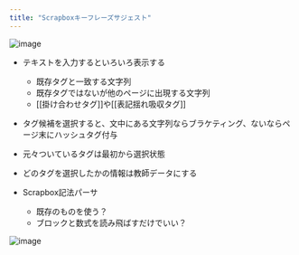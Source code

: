 ```yaml
---
title: "Scrapboxキーフレーズサジェスト"
---
```


![image](https://gyazo.com/d17bcc962b383efe184c4e7a647ff13c/thumb/1000)
- テキストを入力するといろいろ表示する
    - 既存タグと一致する文字列
    - 既存タグではないが他のページに出現する文字列
    - [[掛け合わせタグ]]や[[表記揺れ吸収タグ]]
- タグ候補を選択すると、文中にある文字列ならブラケティング、ないならページ末にハッシュタグ付与
- 元々ついているタグは最初から選択状態
- どのタグを選択したかの情報は教師データにする

- Scrapbox記法パーサ
    - 既存のものを使う？
    - ブロックと数式を読み飛ばすだけでいい？

![image](https://gyazo.com/2c586bc1574c38c91fd2f38389a81dee/thumb/1000)

